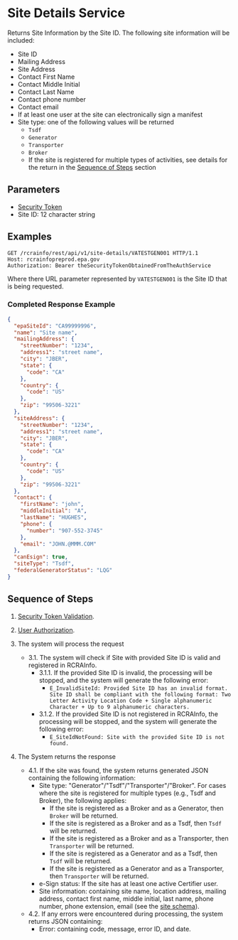# Site Details Service

Returns Site Information by the Site ID. The following site information will be included:

- Site ID
- Mailing Address
- Site Address
- Contact First Name
- Contact Middle Initial
- Contact Last Name
- Contact phone number
- Contact email
- If at least one user at the site can electronically sign a manifest
- Site type: one of the following values will be returned
  - `Tsdf`
  - `Generator`
  - `Transporter`
  - `Broker`
  - If the site is registered for multiple types of activities, see details for the return in
    the [Sequence of Steps](#sequence-of-steps)
    section

## Parameters

- [Security Token](../authentication.md#security-tokens)
- Site ID: 12 character string

## Examples

```http
GET /rcrainfo/rest/api/v1/site-details/VATESTGEN001 HTTP/1.1
Host: rcrainfopreprod.epa.gov
Authorization: Bearer theSecurityTokenObtainedFromTheAuthService

```

Where there URL parameter represented by `VATESTGEN001` is the Site ID that is being requested.

### Completed Response Example

```json
{
  "epaSiteId": "CA99999996",
  "name": "Site name",
  "mailingAddress": {
    "streetNumber": "1234",
    "address1": "street name",
    "city": "JBER",
    "state": {
      "code": "CA"
    },
    "country": {
      "code": "US"
    },
    "zip": "99506-3221"
  },
  "siteAddress": {
    "streetNumber": "1234",
    "address1": "street name",
    "city": "JBER",
    "state": {
      "code": "CA"
    },
    "country": {
      "code": "US"
    },
    "zip": "99506-3221"
  },
  "contact": {
    "firstName": "john",
    "middleInitial": "A",
    "lastName": "HUGHES",
    "phone": {
      "number": "907-552-3745"
    },
    "email": "JOHN.@MMM.COM"
  },
  "canEsign": true,
  "siteType": "Tsdf",
  "federalGeneratorStatus": "LQG"
}
```

## Sequence of Steps

1. [Security Token Validation](../authentication.md#security-token-validation).
2. [User Authorization](../authentication.md#user-authorization).
3. The system will process the request

   - 3.1. The system will check if Site with provided Site ID is valid and registered in RCRAInfo.
     - 3.1.1. If the provided Site ID is invalid, the processing will be stopped, and the system will generate the
       following error:
       - `E_InvalidSiteId: Provided Site ID has an invalid format. Site ID shall be compliant with the following
format: Two Letter Activity Location Code + Single alphanumeric Character + Up to 9 alphanumeric
characters.`
     - 3.1.2. If the provided Site ID is not registered in RCRAInfo, the processing will be stopped, and the system
       will generate the following error:
       - `E_SiteIdNotFound: Site with the provided Site ID is not found.`

4. The System returns the response

   - 4.1. If the site was found, the system returns generated JSON containing the following information:
     - Site type: "Generator"/"Tsdf"/"Transporter"/"Broker". For cases
       where the site is registered for multiple types (e.g., Tsdf and Broker), the following applies:
       - If the site is registered as a Broker and as a Generator, then `Broker` will be returned.
       - If the site is registered as a Broker and as a Tsdf, then `Tsdf` will be returned.
       - If the site is registered as a Broker and as a Transporter, then `Transporter` will be returned.
       - If the site is registered as a Generator and as a Tsdf, then `Tsdf` will be returned.
       - If the site is registered as a Generator and as a Transporter, then `Transporter` will be returned.
     - e-Sign status: If the site has at least one active Certifier user.
     - Site information: containing site name, location address, mailing address, contact first name, middle initial,
       last name, phone number, phone extension, email (see
       the [site schema](https://github.com/USEPA/e-manifest/blob/master/Services-Information/Schema/site.json)).
   - 4.2. If any errors were encountered during processing, the system returns JSON containing:
     - Error: containing code, message, error ID, and date.
